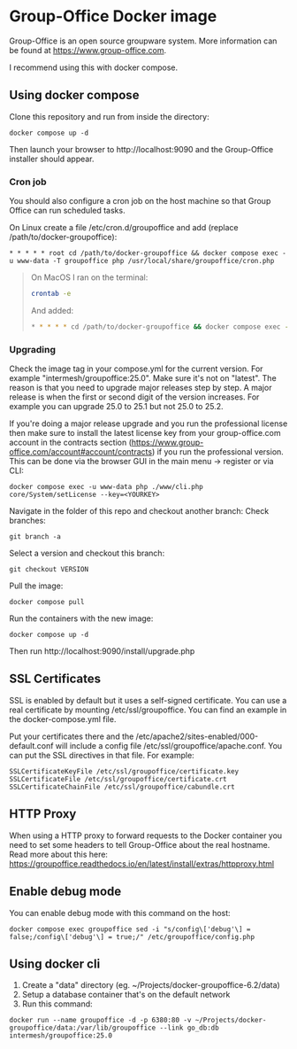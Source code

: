 Group-Office Docker image
=========================

Group-Office is an open source groupware system. More information can be found at https://www.group-office.com.

I recommend using this with docker compose.


Using docker compose
--------------------

Clone this repository and run from inside the directory:

````````````````````
docker compose up -d
````````````````````

Then launch your browser to http://localhost:9090 and the Group-Office installer should appear.

### Cron job

You should also configure a cron job on the host machine so that Group Office can run scheduled tasks. 
   
On Linux create a file /etc/cron.d/groupoffice and add (replace /path/to/docker-groupoffice):

```cron
* * * * * root cd /path/to/docker-groupoffice && docker compose exec -u www-data -T groupoffice php /usr/local/share/groupoffice/cron.php
```

> On MacOS I ran on the terminal:
>
> ```bash
> crontab -e
> ```
>
> And added:
>
> ```bash
> * * * * * cd /path/to/docker-groupoffice && docker compose exec -u www-data -T groupoffice php /usr/local/share/groupoffice/cron.php
> ```

### Upgrading

Check the image tag in your compose.yml for the current version. For example "intermesh/groupoffice:25.0".
Make sure it's not on "latest". The reason is that you need to upgrade major releases step by step. A major release is when
the first or second digit of the version increases. For example you can upgrade 25.0 to 25.1 but not 25.0 to 25.2.

If you're doing a major release upgrade and you run the professional license then make sure to install the latest license key from your group-office.com account in the
contracts section (https://www.group-office.com/account#account/contracts) if you run
the professional version. This can be done via the browser GUI in the main menu -> register or via CLI:

```
docker compose exec -u www-data php ./www/cli.php core/System/setLicense --key=<YOURKEY>
```

Navigate in the folder of this repo and checkout another branch:
Check branches:

```
git branch -a
```

Select a version and checkout this branch:

```
git checkout VERSION
```

Pull the image:
```
docker compose pull
```

Run the containers with the new image:
```
docker compose up -d
```
Then run http://localhost:9090/install/upgrade.php

SSL Certificates
----------------

SSL is enabled by default but it uses a self-signed certificate. You can use
a real certificate by mounting /etc/ssl/groupoffice. You can find an example in the docker-compose.yml file.

Put your certificates there and the /etc/apache2/sites-enabled/000-default.conf will
include a config file /etc/ssl/groupoffice/apache.conf. You can put the SSL directives in that file.
For example:

```
SSLCertificateKeyFile /etc/ssl/groupoffice/certificate.key
SSLCertificateFile /etc/ssl/groupoffice/certificate.crt
SSLCertificateChainFile /etc/ssl/groupoffice/cabundle.crt
```

HTTP Proxy
----------
When using a HTTP proxy to forward requests to the Docker container you need to set some headers to tell Group-Office about the real hostname. Read more about this here: https://groupoffice.readthedocs.io/en/latest/install/extras/httpproxy.html

Enable debug mode
-----------------
You can enable debug mode with this command on the host:
```
docker compose exec groupoffice sed -i "s/config\['debug'\] = false;/config\['debug'\] = true;/" /etc/groupoffice/config.php
```

Using docker cli
----------------

1. Create a "data" directory (eg. ~/Projects/docker-groupoffice-6.2/data)
2. Setup a database container that's on the default network
3. Run this command:

````
docker run --name groupoffice -d -p 6380:80 -v ~/Projects/docker-groupoffice/data:/var/lib/groupoffice --link go_db:db intermesh/groupoffice:25.0
````
